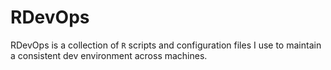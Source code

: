 RDevOps
=======

RDevOps is a collection of `R` scripts and configuration files I use to
maintain a consistent dev environment across machines.
